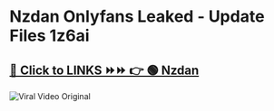 
 # Nzdan Onlyfans Leaked - Update Files 1z6ai

## <h2><a href="https://clipsfans.com/Nzdan&ref=git">🔗 Click to LINKS ⏩⏩ 👉 🟢 Nzdan </a></h2>

<a href="https://clipsfans.com/Nzdan&ref=git" rel="nofollow" data-target="animated-image.originalLink"><img src="https://i.ibb.co.com/xMMVF88/686577567.gif" alt="Viral Video Original" style="max-width: 100%; display: inline-block;" data-target="animated-image.originalImage"></a>

